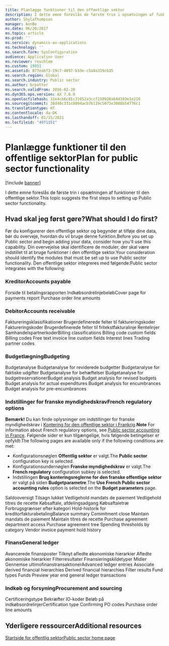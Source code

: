 ```yaml
---
title: Planlægge funktioner til den offentlige sektor
description: I dette emne foreslås de første trin i opsætningen af funktioner til den offentlige sektor.
author: ShylaThompson
manager: AnnBe
ms.date: 06/20/2017
ms.topic: article
ms.prod: ''
ms.service: dynamics-ax-applications
ms.technology: ''
ms.search.form: SysConfiguration
audience: Application User
ms.reviewer: roschlom
ms.custom: 19851
ms.assetid: 877eabf3-19c7-4897-b33e-c5a8a319cb35
ms.search.region: Global
ms.search.industry: Public sector
ms.author: brpotter
ms.search.validFrom: 2016-02-28
ms.dyn365.ops.version: AX 7.0.0
ms.openlocfilehash: 31e4cb6c81c31052a3ccf210928ab4d103e1e216
ms.sourcegitcommit: 38d40c331c8894acb7b119c5073e3088b54776c1
ms.translationtype: HT
ms.contentlocale: da-DK
ms.lasthandoff: 01/15/2021
ms.locfileid: "4971151"
---
```

# <a name="plan-for-public-sector-functionality"></a><span data-ttu-id="36d90-103">Planlægge funktioner til den offentlige sektor</span><span class="sxs-lookup"><span data-stu-id="36d90-103">Plan for public sector functionality</span></span>

[!include [banner](../includes/banner.md)]

<span data-ttu-id="36d90-104">I dette emne foreslås de første trin i opsætningen af funktioner til den offentlige sektor.</span><span class="sxs-lookup"><span data-stu-id="36d90-104">This topic suggests the first steps to setting up Public sector functionality.</span></span>

<a name="what-should-i-do-first"></a><span data-ttu-id="36d90-105">Hvad skal jeg først gøre?</span><span class="sxs-lookup"><span data-stu-id="36d90-105">What should I do first?</span></span>
-----------------------

<span data-ttu-id="36d90-106">Før du konfigurerer den offentlige sektor og begynder at tilføje dine data, bør du overveje, hvordan du vil bruge denne funktion.</span><span class="sxs-lookup"><span data-stu-id="36d90-106">Before you set up Public sector and begin adding your data, consider how you'll use this capability.</span></span> <span data-ttu-id="36d90-107">Din overvejelse skal identificere de moduler, der skal være indstillet til at bruge funktioner i den offentlige sektor.</span><span class="sxs-lookup"><span data-stu-id="36d90-107">Your consideration should identify the modules that must be set up to use Public sector functionality.</span></span> <span data-ttu-id="36d90-108">Den offentlige sektor integreres med følgende:</span><span class="sxs-lookup"><span data-stu-id="36d90-108">Public sector integrates with the following:</span></span> 

### <a name="accounts-payable"></a><span data-ttu-id="36d90-109">Kreditor</span><span class="sxs-lookup"><span data-stu-id="36d90-109">Accounts payable</span></span>

<span data-ttu-id="36d90-110">Forside til betalingsrapporten Indkøbsordrelinjebeløb</span><span class="sxs-lookup"><span data-stu-id="36d90-110">Cover page for payments report Purchase order line amounts</span></span>

### <a name="accounts-receivable"></a><span data-ttu-id="36d90-111">Debitor</span><span class="sxs-lookup"><span data-stu-id="36d90-111">Accounts receivable</span></span>

<span data-ttu-id="36d90-112">Faktureringsklassifikationer Brugerdefinerede felter til faktureringskoder Faktureringskoder Brugerdefinerede felter til fritekstfakturalinje Rentelinjer Samhandelspartnerkoder</span><span class="sxs-lookup"><span data-stu-id="36d90-112">Billing classifications Billing code custom fields Billing codes Free text invoice line custom fields Interest lines Trading partner codes</span></span>

### <a name="budgeting"></a><span data-ttu-id="36d90-113">Budgetlægning</span><span class="sxs-lookup"><span data-stu-id="36d90-113">Budgeting</span></span>

<span data-ttu-id="36d90-114">Budgetanalyse Budgetanalyse for reviderede budgetter Budgetanalyse for faktiske udgifter Budgetanalyse for behæftelser Budgetanalyse for budgetreservationer</span><span class="sxs-lookup"><span data-stu-id="36d90-114">Budget analysis Budget analysis for revised budgets Budget analysis for actual expenditures Budget analysis for encumbrances Budget analysis for pre-encumbrances</span></span>

### <a name="french-regulatory-options"></a><span data-ttu-id="36d90-115">Indstillinger for franske myndighedskrav</span><span class="sxs-lookup"><span data-stu-id="36d90-115">French regulatory options</span></span>

<span data-ttu-id="36d90-116">**Bemærk!** Du kan finde oplysninger om indstillinger for franske myndighedskrav i [Kontering for den offentlige sektor i Frankrig](../localizations/emea-fra-public-sector-accounting.md).</span><span class="sxs-lookup"><span data-stu-id="36d90-116">**Note** For information about French regulatory options, see [Public sector accounting in France](../localizations/emea-fra-public-sector-accounting.md).</span></span> <span data-ttu-id="36d90-117">Følgende sider er kun tilgængelige, hvis følgende betingelser er opfyldt:</span><span class="sxs-lookup"><span data-stu-id="36d90-117">The following pages are available only if the following conditions are met:</span></span>

-   <span data-ttu-id="36d90-118">Konfigurationsnøglen **Offentlig sektor** er valgt.</span><span class="sxs-lookup"><span data-stu-id="36d90-118">The **Public sector** configuration key is selected.</span></span>
-   <span data-ttu-id="36d90-119">Konfigurationsundernøglen **Franske myndighedskrav** er valgt.</span><span class="sxs-lookup"><span data-stu-id="36d90-119">The **French regulatory** configuration subkey is selected.</span></span>
-   <span data-ttu-id="36d90-120">Indstillingen **Brug konteringsreglerne for den franske offentlige sektor** er valgt på siden **Budgetparametre**.</span><span class="sxs-lookup"><span data-stu-id="36d90-120">The **Use French Public sector accounting rules** option is selected on the **Budget parameters** page.</span></span>

<span data-ttu-id="36d90-121">Saldooversigt Tilsagn lukket Vedligehold mandats de paiement Vedligehold titres de recette Købsaftale, afdelingsadgang Købsaftaletræ Forbrugsgrænser efter kategori Hold-historik for kreditorfakturabetaling</span><span class="sxs-lookup"><span data-stu-id="36d90-121">Balance summary Commitment close Maintain mandats de paiement Maintain titres de recette Purchase agreement department access Purchase agreement tree Spending thresholds by category Vendor invoice payment hold history</span></span>

### <a name="general-ledger"></a><span data-ttu-id="36d90-122">Finans</span><span class="sxs-lookup"><span data-stu-id="36d90-122">General ledger</span></span>

<span data-ttu-id="36d90-123">Avancerede finansposter Tilknyt afledte økonomiske hierarkier Afledte økonomiske hierarkier Filterresultater Finansieringskildetyper Midler Gennemse ultimofinanstransaktioner</span><span class="sxs-lookup"><span data-stu-id="36d90-123">Advanced ledger entries Associate derived financial hierarchies Derived financial hierarchies Filter results Fund types Funds Preview year end general ledger transactions</span></span>

### <a name="procurement-and-sourcing"></a><span data-ttu-id="36d90-124">Indkøb og forsyning</span><span class="sxs-lookup"><span data-stu-id="36d90-124">Procurement and sourcing</span></span>

<span data-ttu-id="36d90-125">Certificeringstype Bekræfter IO-koder Beløb på indkøbsordrelinjer</span><span class="sxs-lookup"><span data-stu-id="36d90-125">Certification type Confirming PO codes Purchase order line amounts</span></span>



<a name="additional-resources"></a><span data-ttu-id="36d90-126">Yderligere ressourcer</span><span class="sxs-lookup"><span data-stu-id="36d90-126">Additional resources</span></span>
--------

[<span data-ttu-id="36d90-127">Startside for offentlig sektor</span><span class="sxs-lookup"><span data-stu-id="36d90-127">Public sector home page</span></span>](public-sector-functionality.md)



